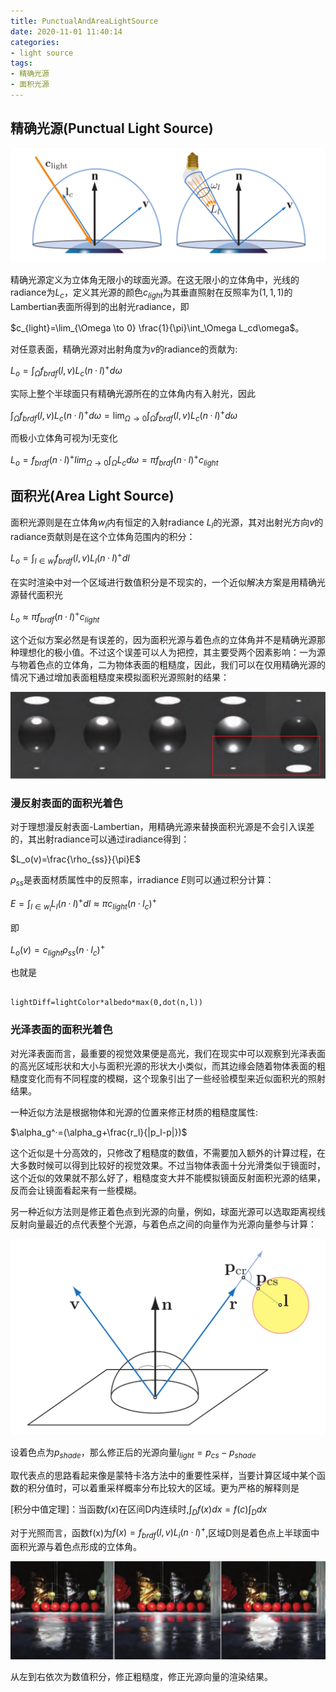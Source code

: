 ```yaml
---
title: PunctualAndAreaLightSource
date: 2020-11-01 11:40:14
categories: 
- light source
tags: 
- 精确光源
- 面积光源
---
```



## 精确光源(Punctual Light Source)

![punctual](LocalIllumination/PunctualAndArea.png)

精确光源定义为立体角无限小的球面光源。在这无限小的立体角中，光线的radiance为$L_c$，定义其光源的颜色$c_{light}$为其垂直照射在反照率为$(1,1,1)$的Lambertian表面所得到的出射光radiance，即

$c_{light}=\lim_{\Omega \to 0} \frac{1}{\pi}\int_\Omega L_cd\omega$。

对任意表面，精确光源对出射角度为$v$的radiance的贡献为:

$L_o=\int_\Omega f_{brdf}(l,v)L_c(n ·l)^+d\omega$

实际上整个半球面只有精确光源所在的立体角内有入射光，因此

$\int_\Omega f_{brdf}(l,v)L_c(n ·l)^+d\omega=\lim_{\Omega \to 0}\int_\Omega f_{brdf}(l,v)L_c(n ·l)^+d\omega$

而极小立体角可视为l无变化

$L_o=f_{brdf}(n ·l)^+lim_{\Omega \to 0}\int_\Omega L_cd\omega=\pi f_{brdf}(n ·l)^+c_{light}$

## 面积光(Area Light Source)
面积光源则是在立体角$w_l$内有恒定的入射radiance $L_l$的光源，其对出射光方向$v$的radiance贡献则是在这个立体角范围内的积分：

$L_o=\int_{l \in w_l} f_{brdf}(l,v)L_l(n ·l)^+dl$

在实时渲染中对一个区域进行数值积分是不现实的，一个近似解决方案是用精确光源替代面积光

$L_o \approx \pi f_{brdf}(n ·l)^+c_{light}$


这个近似方案必然是有误差的，因为面积光源与着色点的立体角并不是精确光源那种理想化的极小值。不过这个误差可以人为把控，其主要受两个因素影响：一为源与物着色点的立体角，二为物体表面的粗糙度，因此，我们可以在仅用精确光源的情况下通过增加表面粗糙度来模拟面积光源照射的结果：

![roughsurface](LocalIllumination/PunctualLightRoughnessSurface.png)

### 漫反射表面的面积光着色

对于理想漫反射表面-Lambertian，用精确光源来替换面积光源是不会引入误差的，其出射radiance可以通过iradiance得到：

$L_o(v)=\frac{\rho_{ss}}{\pi}E$

$\rho_{ss}$是表面材质属性中的反照率，irradiance $E$则可以通过积分计算：

$E=\int_{l\in w_l} L_l(n·l)^+dl \approx \pi c_{light}(n·l_c)^+$

即

$L_o(v)=c_{light}\rho_{ss} (n·l_c)^+$

也就是

```CG

lightDiff=lightColor*albedo*max(0,dot(n,l))

```

### 光泽表面的面积光着色

对光泽表面而言，最重要的视觉效果便是高光，我们在现实中可以观察到光泽表面的高光区域形状和大小与面积光源的形状大小类似，而其边缘会随着物体表面的粗糙度变化而有不同程度的模糊，这个现象引出了一些经验模型来近似面积光的照射结果。

一种近似方法是根据物体和光源的位置来修正材质的粗糙度属性:

$\alpha_g^·=(\alpha_g+\frac{r_l}{|p_l-p|})$

这个近似是十分高效的，只修改了粗糙度的数值，不需要加入额外的计算过程，在大多数时候可以得到比较好的视觉效果。不过当物体表面十分光滑类似于镜面时，这个近似的效果就不那么好了，粗糙度变大并不能模拟镜面反射面积光源的结果，反而会让镜面看起来有一些模糊。

另一种近似方法则是修正着色点到光源的向量，例如，球面光源可以选取距离视线反射向量最近的点代表整个光源，与着色点之间的向量作为光源向量参与计算：

![MRP](LocalIllumination/MostRepresentativePoint.png)

设着色点为$p_{shade}$，那么修正后的光源向量$l_{light}=p_{cs}-p_{shade}$

取代表点的思路看起来像是蒙特卡洛方法中的重要性采样，当要计算区域中某个函数的积分值时，可以着重采样概率分布比较大的区域。更为严格的解释则是

[积分中值定理]：当函数$f(x)$在区间D内连续时,$\int_D f(x)dx=f(c)\int_D dx$

对于光照而言，函数f(x)为$f(x)=f_{brdf}(l,v)L_i(n·l)^+$,区域D则是着色点上半球面中面积光源与着色点形成的立体角。

![GlossySurfaceAreaLight](LocalIllumination/GlossySurfaceAreaLight.png)

从左到右依次为数值积分，修正粗糙度，修正光源向量的渲染结果。